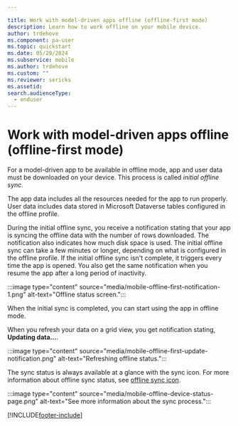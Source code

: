 ```yaml
---

title: Work with model-driven apps offline (offline-first mode)
description: Learn how to work offline on your mobile device.
author: trdehove
ms.component: pa-user
ms.topic: quickstart
ms.date: 05/29/2024
ms.subservice: mobile
ms.author: trdehove
ms.custom: ""
ms.reviewer: sericks
ms.assetid: 
search.audienceType: 
  - enduser
---
```


# Work with model-driven apps offline (offline-first mode)

For a model-driven app to be available in offline mode, app and user data must be downloaded on your device. This process is called *initial offline sync*.

The app data includes all the resources needed for the app to run properly. User data includes data stored in Microsoft Dataverse tables configured in the offline profile.

During the initial offline sync, you receive a notification stating that your app is syncing the offline data with the number of rows downloaded. The notification also indicates how much disk space is used. The initial offline sync can take a few minutes or longer, depending on what is configured in the offline profile. If the initial offline sync isn't complete, it triggers every time the app is opened. You also get the same notification when you resume the app after a long period of inactivity.

:::image type="content" source="media/mobile-offline-first-notification-1.png" alt-text="Offline status screen.":::

When the initial sync is completed, you can start using the app in offline mode.

When you refresh your data on a grid view, you get notification stating, **Updating data...**.

:::image type="content" source="media/mobile-offline-first-update-notification.png" alt-text="Refreshing offline status.":::

The sync status is always available at a glance with the sync icon. For more information about offline sync status, see [offline sync icon](offline-sync-icon.md).

:::image type="content" source="media/mobile-offline-device-status-page.png" alt-text="See more information about the sync process.":::

[!INCLUDE[footer-include](../includes/footer-banner.md)]
